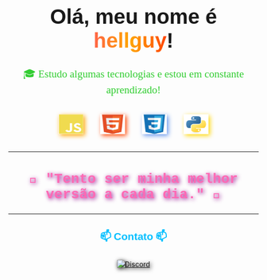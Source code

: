 <!-- title -->
<h1 align="center" style="font-size: 3em; font-family: 'Arial', sans-serif;">
  Olá, meu nome é <span style="background: linear-gradient(90deg, #ff6347, #ffa500, #ff4500); -webkit-background-clip: text; color: transparent;">hellguy</span>!
</h1>

<!-- description -->
<p align="center" style="font-size: 1.5em; font-family: 'Comic Sans MS', cursive; color: #32cd32;">
  🎓 Estudo algumas tecnologias e estou em constante aprendizado!
</p>

<!-- icons -->
<div align="center" style="margin-bottom: 20px;">
  <img align="center" alt="Javascript" height="40" width="50" src="https://raw.githubusercontent.com/devicons/devicon/master/icons/javascript/javascript-plain.svg" style="margin: 15px; filter: drop-shadow(3px 3px 5px #ffa500); transition: transform 0.3s;">
  <img align="center" alt="HTML" height="40" width="50" src="https://raw.githubusercontent.com/devicons/devicon/master/icons/html5/html5-original.svg" style="margin: 15px; filter: drop-shadow(3px 3px 5px #ff4500); transition: transform 0.3s;">
  <img align="center" alt="CSS" height="40" width="50" src="https://raw.githubusercontent.com/devicons/devicon/master/icons/css3/css3-original.svg" style="margin: 15px; filter: drop-shadow(3px 3px 5px #6495ed); transition: transform 0.3s;">
  <img align="center" alt="Python" height="40" width="50" src="https://raw.githubusercontent.com/devicons/devicon/master/icons/python/python-original.svg" style="margin: 15px; filter: drop-shadow(3px 3px 5px #ffd700); transition: transform 0.3s;">
</div>

<hr>

<!-- meta -->
<h2 align="center" style="font-size: 2em; font-family: 'Courier New', monospace; color: #ff69b4; text-shadow: 2px 2px 8px #8b008b;">
  🌟 "Tento ser minha melhor versão a cada dia." 🌟
</h2>

<hr>

<!-- contact section -->
<h2 align="center" style="color:#00bfff;">📫 <span style="font-family: 'Verdana', sans-serif;">Contato</span> 📫</h2>

<div align="center">
  <a href="https://discord.gg/WKkE8ghHpB" target="_blank">
    <img src="https://img.shields.io/badge/Discord-7289DA?style=for-the-badge&logo=discord&logoColor=white" alt="Discord" style="margin: 10px; filter: drop-shadow(2px 2px 4px #000000); transition: transform 0.3s ease;">
  </a>
</div>

<style>
  img:hover {
    transform: scale(1.1);
  }
  a:hover img {
    transform: scale(1.2);
  }
</style>
